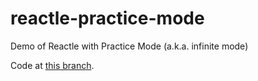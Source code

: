# reactle-practice-mode
Demo of Reactle with Practice Mode (a.k.a. infinite mode)

Code at [this branch](https://github.com/sheaves/birdle/tree/add-practice-mode).
